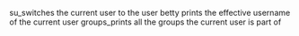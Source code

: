 su_switches the current user to the user betty
prints the effective username of the current user
groups_prints all the groups the current user is part of
